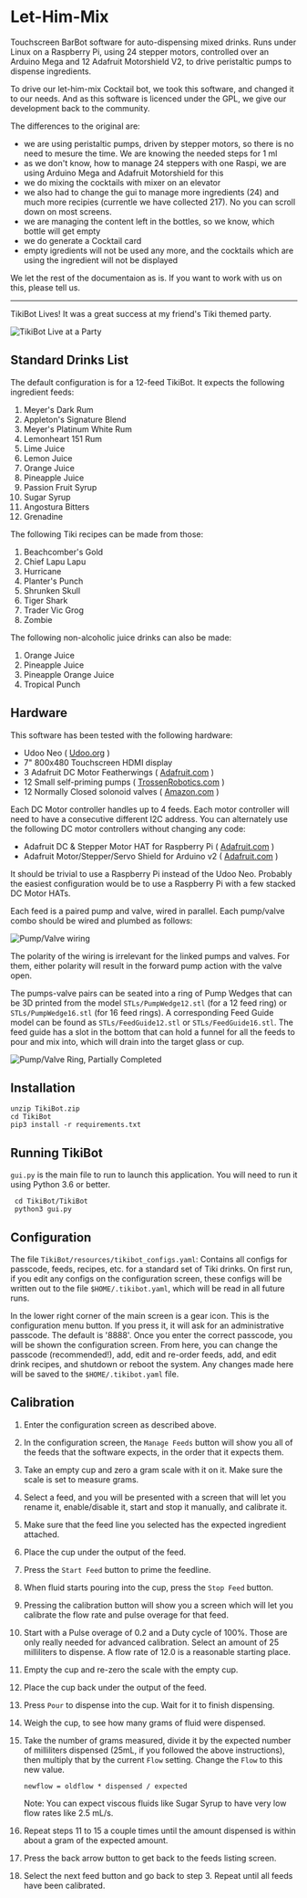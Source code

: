 Let-Him-Mix
===========
Touchscreen BarBot software for auto-dispensing mixed drinks.  Runs under
Linux on a Raspberry Pi, using 24 stepper motors, controlled over
an Arduino Mega and 12 Adafruit Motorshield V2, to
drive peristaltic pumps to dispense ingredients.

To drive our let-him-mix Cocktail bot, we took this software, and changed
it to our needs. And as this software is licenced under the GPL, we give
our development back to the community.

The differences to the original are:
* we are using  peristaltic pumps, driven by stepper motors, so there is
  no need to mesure the time. We are knowing the needed steps for 1 ml
* as we don't know, how to manage 24 steppers with one Raspi, we are using
  Arduino Mega and Adafruit Motorshield for this
* we do mixing the cocktails with mixer on an elevator
* we also had to change the gui to manage more ingredients (24) and much more
  recipies (currentle we have collected 217). No you can scroll down on most
  screens.
* we are managing the content left in the bottles, so we know, which bottle
  will get empty
* we do generate a Cocktail card
* empty igredients will not be used any more, and the cocktails which are
  using the ingredient will not be displayed

We let the rest of the documentaion as is. If you want to work with us on this,
please tell us.

------------------------------------------------------------------------------

TikiBot Lives!  It was a great success at my friend's Tiki themed party.

![TikiBot Live at a Party](imgsrcs/TikiBotAtParty.jpg)


Standard Drinks List
--------------------
The default configuration is for a 12-feed TikiBot.
It expects the following ingredient feeds:

1. Meyer's Dark Rum
2. Appleton's Signature Blend
3. Meyer's Platinum White Rum
4. Lemonheart 151 Rum
5. Lime Juice
6. Lemon Juice
7. Orange Juice
8. Pineapple Juice
9. Passion Fruit Syrup
10. Sugar Syrup
11. Angostura Bitters
12. Grenadine

The following Tiki recipes can be made from those:

1. Beachcomber's Gold
2. Chief Lapu Lapu
3. Hurricane
4. Planter's Punch
5. Shrunken Skull
6. Tiger Shark
7. Trader Vic Grog
8. Zombie

The following non-alcoholic juice drinks can also be made:

1. Orange Juice
2. Pineapple Juice
3. Pineapple Orange Juice
4. Tropical Punch


Hardware
--------
This software has been tested with the following hardware:

- Udoo Neo ( [Udoo.org](https://www.udoo.org) )
- 7" 800x480 Touchscreen HDMI display
- 3 Adafruit DC Motor Featherwings ( [Adafruit.com](https://www.adafruit.com/product/2927) )
- 12 Small self-priming pumps ( [TrossenRobotics.com](http://www.trossenrobotics.com/robotgeek-pump-small) )
- 12 Normally Closed solonoid valves ( [Amazon.com](https://www.amazon.com/dp/B007D1U64E/ref=cm_sw_r_tw_dp_x_qDVWzbPCEW4K5) )

Each DC Motor controller handles up to 4 feeds.  Each motor controller will
need to have a consecutive different I2C address. You can alternately use
the following DC motor controllers without changing any code:

- Adafruit DC & Stepper Motor HAT for Raspberry Pi ( [Adafruit.com](https://www.adafruit.com/product/2348) )
- Adafruit Motor/Stepper/Servo Shield for Arduino v2 ( [Adafruit.com](https://www.adafruit.com/product/1438) )

It should be trivial to use a Raspberry Pi instead of the Udoo Neo.
Probably the easiest configuration would be to use a Raspberry Pi
with a few stacked DC Motor HATs.

Each feed is a paired pump and valve, wired in parallel.
Each pump/valve combo should be wired and plumbed as follows:

![Pump/Valve wiring](imgsrcs/PumpValveWiring.png)

The polarity of the wiring is irrelevant for the linked pumps and
valves.  For them, either polarity will result in the forward pump
action with the valve open.

The pumps-valve pairs can be seated into a ring of Pump Wedges that can
be 3D printed from the model `STLs/PumpWedge12.stl` (for a 12 feed ring)
or `STLs/PumpWedge16.stl` (for 16 feed rings).  A corresponding Feed Guide
model can be found as `STLs/FeedGuide12.stl` or `STLs/FeedGuide16.stl`.
The feed guide has a slot in the bottom that can hold a funnel for all
the feeds to pour and mix into, which will drain into the target glass
or cup.

![Pump/Valve Ring, Partially Completed](imgsrcs/PumpRingPartial.jpg)


Installation
------------

    unzip TikiBot.zip
    cd TikiBot
    pip3 install -r requirements.txt


Running TikiBot
---------------
`gui.py` is the main file to run to launch this application.  You will
need to run it using Python 3.6 or better.

     cd TikiBot/TikiBot
     python3 gui.py


Configuration
-------------
The file `TikiBot/resources/tikibot_configs.yaml`: Contains all configs
for passcode, feeds, recipes, etc. for a standard set of Tiki drinks.
On first run, if you edit any configs on the configuration screen,
these configs will be written out to the file `$HOME/.tikibot.yaml`,
which will be read in all future runs.

In the lower right corner of the main screen is a gear icon.  This is
the configuration menu button. If you press it, it will ask for an
administrative passcode.  The default is '8888'.  Once you enter the
correct passcode, you will be shown the configuration screen.  From
here, you can change the passcode (recommended!), add, edit and re-order
feeds, add, and edit drink recipes, and shutdown or reboot the system.
Any changes made here will be saved to the `$HOME/.tikibot.yaml` file.


Calibration
-----------

1. Enter the configuration screen as described above.

2. In the configuration screen, the `Manage Feeds` button will show you
    all of the feeds that the software expects, in the order that it
    expects them.

3. Take an empty cup and zero a gram scale with it on it.  Make sure the
    scale is set to measure grams.

4. Select a feed, and you will be presented with a screen that will let
    you rename it, enable/disable it, start and stop it manually, and
    calibrate it.

5. Make sure that the feed line you selected has the expected ingredient
    attached.

6. Place the cup under the output of the feed.

7. Press the `Start Feed` button to prime the feedline.

8. When fluid starts pouring into the cup, press the `Stop Feed` button.

9. Pressing the calibration button will show you a screen which will let
    you calibrate the flow rate and pulse overage for that feed.

10. Start with a Pulse overage of 0.2 and a Duty cycle of 100%.  Those
    are only really needed for advanced calibration.  Select an amount
    of 25 milliliters to dispense.  A flow rate of 12.0 is a reasonable
    starting place.

11. Empty the cup and re-zero the scale with the empty cup.

12. Place the cup back under the output of the feed.

13. Press `Pour` to dispense into the cup.  Wait for it to finish dispensing.

14. Weigh the cup, to see how many grams of fluid were dispensed.

15. Take the number of grams measured, divide it by the expected number of
    milliliters dispensed (25mL, if you followed the above instructions),
    then multiply that by the current `Flow` setting.  Change the `Flow`
    to this new value.

    `newflow = oldflow * dispensed / expected`

    Note: You can expect viscous fluids like Sugar Syrup to have very low
    flow rates like 2.5 mL/s.

16. Repeat steps 11 to 15 a couple times until the amount dispensed is
    within about a gram of the expected amount.

17. Press the back arrow button to get back to the feeds listing screen.

18. Select the next feed button and go back to step 3.  Repeat until all
    feeds have been calibrated.


